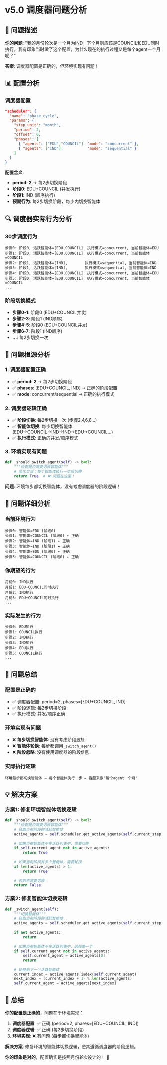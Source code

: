 # v5.0 调度器问题分析

## 🎯 问题描述

**你的问题**: "我的月份轮次是一个月为IND，下个月则应该是COUNCIL和EDU同时执行，我有印象当时做了这个配置，为什么现在的执行过程又是每个agent一个月呢？"

**答案**: 调度器配置是正确的，但环境实现有问题！

## 📊 配置分析

### **调度器配置**
```json
"scheduler": {
  "name": "phase_cycle",
  "params": {
    "step_unit": "month",
    "period": 2,
    "offset": 0,
    "phases": [
      { "agents": ["EDU","COUNCIL"], "mode": "concurrent" },
      { "agents": ["IND"],           "mode": "sequential" }
    ]
  }
}
```

**配置含义**:
- **period: 2** → 每2步切换阶段
- **阶段0**: EDU+COUNCIL (并发执行)
- **阶段1**: IND (顺序执行)
- **预期行为**: 每2步切换阶段，每步内切换智能体

## 🔍 调度器实际行为分析

### **30步调度行为**
```
步骤0: 阶段0, 活跃智能体=[EDU,COUNCIL], 执行模式=concurrent, 当前智能体=EDU
步骤1: 阶段0, 活跃智能体=[EDU,COUNCIL], 执行模式=concurrent, 当前智能体=COUNCIL
步骤2: 阶段1, 活跃智能体=[IND],        执行模式=sequential, 当前智能体=IND
步骤3: 阶段1, 活跃智能体=[IND],        执行模式=sequential, 当前智能体=IND
步骤4: 阶段0, 活跃智能体=[EDU,COUNCIL], 执行模式=concurrent, 当前智能体=EDU
步骤5: 阶段0, 活跃智能体=[EDU,COUNCIL], 执行模式=concurrent, 当前智能体=COUNCIL
...
```

### **阶段切换模式**
- **步骤0-1**: 阶段0 (EDU+COUNCIL并发)
- **步骤2-3**: 阶段1 (IND顺序)
- **步骤4-5**: 阶段0 (EDU+COUNCIL并发)
- **步骤6-7**: 阶段1 (IND顺序)
- **...**: 每2步切换一次

## 🚨 问题根源分析

### **1. 调度器配置正确**
- ✅ **period: 2** → 每2步切换阶段
- ✅ **phases**: [EDU+COUNCIL, IND] → 正确的阶段配置
- ✅ **mode**: concurrent/sequential → 正确的执行模式

### **2. 调度器逻辑正确**
- ✅ **阶段切换**: 每2步切换一次 (步骤2,4,6,8...)
- ✅ **智能体切换**: 每步切换智能体 (EDU→COUNCIL→IND→IND→EDU→COUNCIL...)
- ✅ **执行模式**: 正确的并发/顺序模式

### **3. 环境实现有问题**
```python
def _should_switch_agent(self) -> bool:
    """检查是否需要切换智能体"""
    # 简化实现：每个智能体执行一步后切换
    return True  # ❌ 问题在这里！
```

**问题**: 环境每步都切换智能体，没有考虑调度器的阶段逻辑！

## 🔧 问题详细分析

### **当前环境行为**
```
步骤0: 智能体=EDU (阶段0)
步骤1: 智能体=COUNCIL (阶段0) ← 正确
步骤2: 智能体=IND (阶段1) ← 正确
步骤3: 智能体=IND (阶段1) ← 正确
步骤4: 智能体=EDU (阶段0) ← 正确
步骤5: 智能体=COUNCIL (阶段0) ← 正确
```

### **你期望的行为**
```
月份0: IND执行
月份1: EDU+COUNCIL同时执行
月份2: IND执行
月份3: EDU+COUNCIL同时执行
...
```

### **实际发生的行为**
```
步骤0: EDU执行
步骤1: COUNCIL执行
步骤2: IND执行
步骤3: IND执行
步骤4: EDU执行
步骤5: COUNCIL执行
...
```

## 🎯 问题总结

### **配置是正确的**
- ✅ 调度器配置: period=2, phases=[EDU+COUNCIL, IND]
- ✅ 阶段逻辑: 每2步切换阶段
- ✅ 执行模式: 并发/顺序正确

### **环境实现有问题**
- ❌ **每步切换智能体**: 没有考虑阶段逻辑
- ❌ **智能体轮换**: 每步都调用`_switch_agent()`
- ❌ **阶段忽略**: 没有使用调度器的阶段信息

### **实际执行逻辑**
```
环境每步都切换智能体 → 每个智能体执行一步 → 看起来像"每个agent一个月"
```

## 💡 解决方案

### **方案1: 修复环境智能体切换逻辑**
```python
def _should_switch_agent(self) -> bool:
    """检查是否需要切换智能体"""
    # 获取当前阶段的活跃智能体
    active_agents = self.scheduler.get_active_agents(self.current_step)
    
    # 如果当前智能体不在活跃列表中，需要切换
    if self.current_agent not in active_agents:
        return True
    
    # 如果当前阶段有多个智能体，需要轮换
    if len(active_agents) > 1:
        return True
    
    # 否则不需要切换
    return False
```

### **方案2: 修复智能体切换逻辑**
```python
def _switch_agent(self):
    """切换智能体"""
    # 获取当前阶段的活跃智能体
    active_agents = self.scheduler.get_active_agents(self.current_step)
    
    if not active_agents:
        return
    
    # 如果当前智能体不在活跃列表中，选择第一个
    if self.current_agent not in active_agents:
        self.current_agent = active_agents[0]
        return
    
    # 轮换到下一个活跃智能体
    current_index = active_agents.index(self.current_agent)
    next_index = (current_index + 1) % len(active_agents)
    self.current_agent = active_agents[next_index]
```

## 📝 总结

**你的配置是正确的**，问题在于环境实现：

1. **调度器配置**: ✅ 正确 (period=2, phases=[EDU+COUNCIL, IND])
2. **调度器逻辑**: ✅ 正确 (每2步切换阶段)
3. **环境实现**: ❌ 有问题 (每步都切换智能体)

**解决方案**: 修复环境的智能体切换逻辑，使其遵循调度器的阶段逻辑。

**你的印象是对的**，配置确实是按照月份轮次设计的！ 🎯

